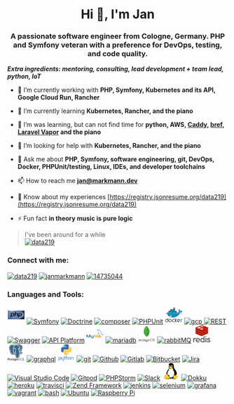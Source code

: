 <h1 align="center">Hi 👋, I'm Jan</h1>
<h3 align="center">A passionate software engineer from Cologne, Germany. PHP and Symfony veteran with a preference for DevOps, testing, and code quality.</h3>

***Extra ingredients: mentoring, consulting, lead development + team lead, python, IoT***

- 🔭 I’m currently working with **PHP, Symfony, Kubernetes and its API, Google Cloud Run, Rancher**

- 🌱 I’m currently learning **Kubernetes, Rancher, and the piano**

- 🌱 I’m was learning, but can not find time for **python, AWS, [Caddy](https://caddyserver.com/), [bref](https://bref.sh/), [Laravel Vapor](https://vapor.laravel.com/) and the piano**

- 🤝 I’m looking for help with **Kubernetes, Rancher, and the piano**

- 💬 Ask me about **PHP, Symfony, software engineering, git, DevOps, Docker, PHPUnit/testing, Linux, IDEs, and developer toolchains**

- 📫 How to reach me **jan@markmann.dev**

- 📄 Know about my experiences [https://registry.jsonresume.org/data219](https://registry.jsonresume.org/data219)

- ⚡ Fun fact **in theory music is pure logic**

> I've been around for a while  
> <a href="https://github.com/ryo-ma/github-profile-trophy"><img src="https://github-profile-trophy.vercel.app/?username=data219&rank=SECRET" alt="data219" /></a>

### Connect with me:

<p align="left">
    <a href="https://twitter.com/data219" target="blank"><img align="center" src="https://raw.githubusercontent.com/rahuldkjain/github-profile-readme-generator/master/src/images/icons/Social/twitter.svg" alt="data219" height="30" width="40" /></a>
    <a href="https://linkedin.com/in/janmarkmann" target="blank"><img align="center" src="https://raw.githubusercontent.com/rahuldkjain/github-profile-readme-generator/master/src/images/icons/Social/linked-in-alt.svg" alt="janmarkmann" height="30" width="40" /></a>
    <a href="https://stackoverflow.com/users/14735044" target="blank"><img align="center" src="https://raw.githubusercontent.com/rahuldkjain/github-profile-readme-generator/master/src/images/icons/Social/stack-overflow.svg" alt="14735044" height="30" width="40" /></a>
</p>

### Languages and Tools:
<p align="left">
  <a href="https://www.php.net" target="_blank"> <img src="https://raw.githubusercontent.com/devicons/devicon/master/icons/php/php-original.svg" alt="php" width="40" height="40"/></a>
  <a href="https://symfony.com" target="_blank"> <img src="https://cdn.worldvectorlogo.com/logos/symfony.svg" alt="Symfony" width="40" height="40"/></a>
  <a href="https://www.doctrine-project.org/" target="_blank"> <img src="https://cdn.worldvectorlogo.com/logos/doctrine.svg" alt="Doctrine" width="40" height="40"/></a>
  <a href="https://getcomposer.org/" target="_blank"> <img src="https://cdn.worldvectorlogo.com/logos/composer.svg" alt="composer" width="40" height="40"/></a>
  <a href="https://phpunit.de/" target="_blank"> <img src="https://www.apollo-formation.com/wp-content/uploads/phpunitfinal-250x208.png" alt="PHPUnit" width="40" height="40"/></a>
    <a href="https://www.docker.com/" target="_blank"> <img src="https://raw.githubusercontent.com/devicons/devicon/master/icons/docker/docker-original-wordmark.svg" alt="docker" width="40" height="40"/></a>
    <a href="https://cloud.google.com" target="_blank"> <img src="https://www.vectorlogo.zone/logos/google_cloud/google_cloud-icon.svg" alt="gcp" width="40" height="40"/> </a>
    <a href="https://www.w3.org/2001/sw/wiki/REST" target="_blank"> <img src="https://cdn.worldvectorlogo.com/logos/rest-63.svg" alt="REST" width="40" height="40"/></a>
   <a href="https://swagger.io/" target="_blank"> <img src="https://cdn.svgporn.com/logos/swagger.svg" alt="Swagger" width="40" height="40"/></a>
   <a href="https://api-platform.com" target="_blank">  <img src="https://api-platform.com/static/2a15225e1eb2d831b3a11e23b5d5ed7d/Logo_Circle%20webby%20text%20blue.svg" alt="API Platform" width="40" height="40"/></a>
  <a href="https://www.mysql.com/" target="_blank"> <img src="https://raw.githubusercontent.com/devicons/devicon/master/icons/mysql/mysql-original-wordmark.svg" alt="mysql" width="40" height="40"/></a>
  <a href="https://mariadb.org/" target="_blank"> <img src="https://www.vectorlogo.zone/logos/mariadb/mariadb-icon.svg" alt="mariadb" width="40" height="40"/></a> 
  <a href="https://www.mongodb.com/" target="_blank"> <img src="https://raw.githubusercontent.com/devicons/devicon/master/icons/mongodb/mongodb-original-wordmark.svg" alt="mongodb" width="40" height="40"/></a>  
  <a href="https://www.rabbitmq.com" target="_blank"> <img src="https://www.vectorlogo.zone/logos/rabbitmq/rabbitmq-icon.svg" alt="rabbitMQ" width="40" height="40"/></a>
  <a href="https://redis.io" target="_blank"> <img src="https://raw.githubusercontent.com/devicons/devicon/master/icons/redis/redis-original-wordmark.svg" alt="redis" width="40" height="40"/></a>
  <a href="https://www.postgresql.org" target="_blank"> <img src="https://raw.githubusercontent.com/devicons/devicon/master/icons/postgresql/postgresql-original-wordmark.svg" alt="postgresql" width="40" height="40"/></a>
  <a href="https://graphql.org" target="_blank"> <img src="https://www.vectorlogo.zone/logos/graphql/graphql-icon.svg" alt="graphql" width="40" height="40"/></a>
  <a href="https://www.python.org" target="_blank"> <img src="https://raw.githubusercontent.com/devicons/devicon/master/icons/python/python-original-wordmark.svg" alt="python" width="40" height="40"/></a>
<a href="https://git-scm.com/" target="_blank"> <img src="https://www.vectorlogo.zone/logos/git-scm/git-scm-icon.svg" alt="git" width="40" height="40"/></a>
  <a href="http://github.com/" target="_blank"> <img src="https://cdn.worldvectorlogo.com/logos/github-icon-1.svg" alt="Github" width="40" height="40"/></a>
  <a href="https://gitlab.com/" target="_blank"> <img src="https://cdn.worldvectorlogo.com/logos/gitlab.svg" alt="Gitlab" width="40" height="40"/></a>
  <a href="https://bitbucket.org/" target="_blank"> <img src="https://cdn.worldvectorlogo.com/logos/bitbucket.svg" alt="Bitbucket" width="40" height="40"/></a>
  <a href="https://www.atlassian.com/de/software/jira" target="_blank"> <img src="https://cdn.worldvectorlogo.com/logos/jira-3.svg" alt="Jira" width="40" height="40"/></a>
  <a href="https://code.visualstudio.com/" target="_blank"> <img src="https://cdn.worldvectorlogo.com/logos/visual-studio-code-1.svg" alt="Visual Studio Code" width="40" height="40"/></a>
  <a href="https://gitpod.io/" target="_blank"> <img src="https://symbols.getvecta.com/stencil_81/52_gitpod-icon.20f12c5be8.svg" alt="Gitpod" width="40" height="40"/></a>
  <a href="https://www.jetbrains.com/en-en/phpstorm/" target="_blank"> <img src="https://cdn.svgporn.com/logos/phpstorm.svg" alt="PHPStorm" width="40" height="40"/></a>
  <a href="https://slack.com/" target="_blank"> <img src="https://cdn.worldvectorlogo.com/logos/slack-new-logo.svg" alt="Slack" width="40" height="40"/></a>
  <a href="https://www.linux.org/" target="_blank"> <img src="https://raw.githubusercontent.com/devicons/devicon/master/icons/linux/linux-original.svg" alt="linux" width="40" height="40"/></a>
  <a  href="http://dokku.viewdocs.io/dokku/" target="_blank">  <img  src="https://raw.githubusercontent.com/dokku/dokku/master/docs/assets/dokku.png" alt="Dokku" width="40" height="40"/>  </a>
  <a href="https://heroku.com" target="_blank"> <img src="https://www.vectorlogo.zone/logos/heroku/heroku-icon.svg" alt="heroku" width="40" height="40"/></a>  
  <a href="https://travis-ci.org" target="_blank"> <img src="https://www.vectorlogo.zone/logos/travis-ci/travis-ci-icon.svg" alt="travisci" width="40" height="40"/></a>
  <a href="https://framework.zend.com/" target="_blank"> <img src="https://cdn.worldvectorlogo.com/logos/zend-framework.svg" alt="Zend Framework" width="40" height="40"/></a>
  <a href="https://www.jenkins.io" target="_blank"> <img src="https://www.vectorlogo.zone/logos/jenkins/jenkins-icon.svg" alt="jenkins" width="40" height="40"/></a>
  <a href="https://www.selenium.dev" target="_blank"> <img src="https://raw.githubusercontent.com/detain/svg-logos/780f25886640cef088af994181646db2f6b1a3f8/svg/selenium-logo.svg" alt="selenium" width="40" height="40"/></a>
  <a href="https://grafana.com" target="_blank"> <img src="https://www.vectorlogo.zone/logos/grafana/grafana-icon.svg" alt="grafana" width="40" height="40"/></a>
  <a href="https://www.vagrantup.com/" target="_blank"> <img src="https://www.vectorlogo.zone/logos/vagrantup/vagrantup-icon.svg" alt="vagrant" width="40" height="40"/></a>
  <a href="https://www.gnu.org/software/bash/" target="_blank"> <img src="https://www.vectorlogo.zone/logos/gnu_bash/gnu_bash-icon.svg" alt="bash" width="40" height="40"/></a>
  <a href="http://ubuntulinux.org/" target="_blank"> <img src="https://cdn.worldvectorlogo.com/logos/ubuntu-4.svg" alt="Ubuntu" width="40" height="40"/></a>
  <a href="https://www.raspberrypi.org/" target="_blank"> <img src="https://cdn.worldvectorlogo.com/logos/raspberry-pi.svg" alt="Raspberry Pi" width="40" height="40"/></a>
</p>

<!--stackedit_data:
eyJoaXN0b3J5IjpbLTE3NTQ2MzIzMTMsLTE2OTA3OTE3NTksMT
Y4OTAyNzI2NCwxODYyMzYwOTI2LC0xNzE0ODUyMTEyLC0xMTUy
MjUyNjA4LDEyNjg3MTAyNiwtOTI5NjQwNTk2LC0yMzkzMTg0Nj
AsNDIxNzEwMDg2LDE1MjUxNjM2NjddfQ==
-->
